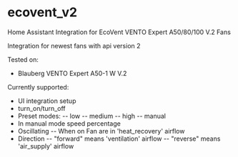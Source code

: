 # ecovent_v2
Home Assistant Integration for EcoVent VENTO Expert A50/80/100 V.2 Fans

Integration for newest fans with api version 2

Tested on:
- Blauberg VENTO Expert A50-1 W V.2

Currently supported:
- UI integration setup
- turn_on/turn_off
- Preset modes:
-- low
-- medium
-- high
-- manual
- In manual mode speed percentage
- Oscillating
-- When on Fan are in 'heat_recovery' airflow
- Direction
-- "forward" means 'ventilation' airflow
-- "reverse" means 'air_supply' airflow

